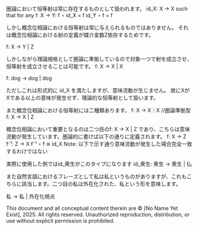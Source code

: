 圏論において恒等射は常に存在するものとして扱われます。
id_X: X → X
such that for any f: X → Y:
f ∘ id_X = f
id_Y ∘ f = f

しかし概念位相論における恒等射は常に与えられるものではありません。
それは概念位相論における射の定義が媒介変数Z依存するためです。

f: X → Y | Z

しかしながら理論規格として圏論に準拠しているので対象一つで射を成立させ、恒等射を成立させることは可能です。
f: X → X | X

f: dog → dog | dog

ただしこれは形式的に id_X を満たしますが、意味流動が生じません。
故にXがXである以上の意味が発生せず、理論的な恒等射として扱います。

また概念位相論における恒等射には二種類あります。
f: X → X｜X //圏論準拠型
f: X → X | Z

概念位相論において重要となるのは二つ目のf: X → X | Z であり、こちらは意味流動が発生しています。圏論的に書けば以下の通りに定義されます。
f: X → Z
f⁻¹: Z → X
f⁻¹ ∘ f ≅ id_X
Note: 以下で示す通り意味流動が発生した場合完全一致するわけではない

実際に使用した例ではid_衆生がこのタイプになります
id_衆生: 衆生 → 衆生 | 仏

また自然言語におけるフレーズとして私は私というものがありますが、これもこちらに該当します。二つ目の私は外在化された、私という形を意味します。

私 → 私 | 外在化視点

This document and all conceptual content therein are © [No Name Yet Exist], 2025. All rights reserved. Unauthorized reproduction, distribution, or use without explicit permission is prohibited.